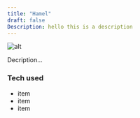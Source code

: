 ```yaml
---
title: "Hamel"
draft: false
Description: hello this is a description
---
```


![alt](//via.placeholder.com/640x150)

Decription...

### Tech used

* item
* item
* item
